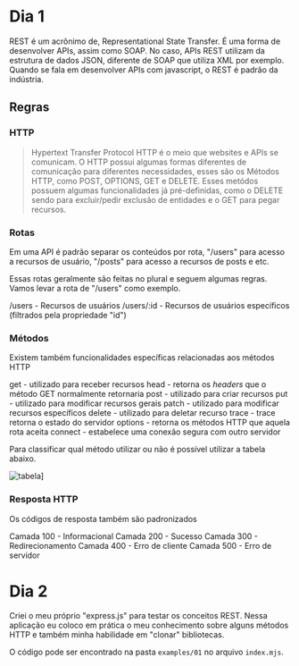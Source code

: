 # Dia 1
REST é um acrônimo de, Representational State Transfer.
É uma forma de desenvolver APIs, assim como SOAP.
No caso, APIs REST utilizam da estrutura de dados JSON, diferente de SOAP que utiliza XML por exemplo.
Quando se fala em desenvolver APIs com javascript, o REST é padrão da indústria.

## Regras

### HTTP
> Hypertext Transfer Protocol
HTTP é o meio que websites e APIs se comunicam. O HTTP possui algumas formas diferentes de comunicação para diferentes necessidades, esses são os Métodos HTTP, como POST, OPTIONS, GET e DELETE. Esses metódos possuem algumas funcionalidades já pré-definidas, como o DELETE sendo para excluir/pedir exclusão de entidades e o GET para pegar recursos.

### Rotas
Em uma API é padrão separar os conteúdos por rota, "/users" para acesso a recursos de usuário, "/posts" para acesso a recursos de posts e etc.

Essas rotas geralmente são feitas no plural e seguem algumas regras. Vamos levar a rota de "/users" como exemplo.

/users      - Recursos de usuários
/users/:id  - Recursos de usuários específicos (filtrados pela propriedade "id")

### Métodos
Existem também funcionalidades específicas relacionadas aos métodos HTTP

get - utilizado para receber recursos
head - retorna os _headers_ que o método GET normalmente retornaria
post - utilizado para criar recursos
put - utilizado para modificar recursos gerais
patch - utilizado para modificar recursos específicos
delete - utilizado para deletar recurso
trace - trace retorna o estado do servidor
options - retorna os métodos HTTP que aquela rota aceita
connect - estabelece uma conexão segura com outro servidor

Para classificar qual método utilizar ou não é possível utilizar a tabela abaixo.

![tabela](https://raw.githubusercontent.com/equivalent/scrapbook2/master/assets/images/2016/put-patch-idempotance-table.png)]

### Resposta HTTP
Os códigos de resposta também são padronizados

Camada 100 - Informacional
Camada 200 - Sucesso
Camada 300 - Redirecionamento
Camada 400 - Erro de cliente
Camada 500 - Erro de servidor

# Dia 2
Criei o meu próprio "express.js" para testar os conceitos REST. Nessa aplicação eu coloco em prática o meu conhecimento sobre alguns métodos HTTP e também minha habilidade em "clonar" bibliotecas.

O código pode ser encontrado na pasta `examples/01` no arquivo `index.mjs`.